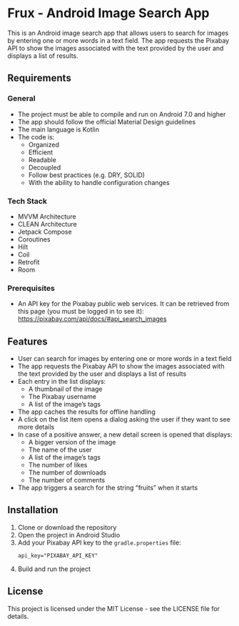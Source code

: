 # Frux - Android Image Search App

This is an Android image search app that allows users to search for images by entering one or more words in a text field. The app requests the Pixabay API to show the images associated with the text provided by the user and displays a list of results.

## Requirements

### General
- The project must be able to compile and run on Android 7.0 and higher
- The app should follow the official Material Design guidelines
- The main language is Kotlin
- The code is:
  - Organized
  - Efficient
  - Readable
  - Decoupled
  - Follow best practices (e.g. DRY, SOLID)
  - With the ability to handle configuration changes
  
### Tech Stack
- MVVM Architecture
- CLEAN Architecture
- Jetpack Compose
- Coroutines
- Hilt
- Coil
- Retrofit
- Room


### Prerequisites
- An API key for the Pixabay public web services. It can be retrieved from this page (you must be logged in to see it):
  https://pixabay.com/api/docs/#api_search_images

## Features
- User can search for images by entering one or more words in a text field
- The app requests the Pixabay API to show the images associated with the text provided by the user and displays a list of results
- Each entry in the list displays:
  - A thumbnail of the image
  - The Pixabay username
  - A list of the image’s tags
- The app caches the results for offline handling
- A click on the list item opens a dialog asking the user if they want to see more details
- In case of a positive answer, a new detail screen is opened that displays:
  - A bigger version of the image
  - The name of the user
  - A list of the image’s tags
  - The number of likes
  - The number of downloads
  - The number of comments
- The app triggers a search for the string “fruits” when it starts

## Installation
1. Clone or download the repository
2. Open the project in Android Studio
3. Add your Pixabay API key to the `gradle.properties` file:
   ```
   api_key="PIXABAY_API_KEY"
   ```
4. Build and run the project

## License
This project is licensed under the MIT License - see the LICENSE file for details.
